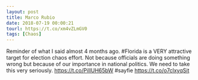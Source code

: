 ```yaml
---
layout: post
title: Marco Rubio
date: 2018-07-19 00:00:21
tourl: https://t.co/xm4vZLmGV0
tags: [Chaos]
---
```

Reminder of what I said almost 4 months ago. #Florida is a VERY attractive target for election chaos effort. Not because officials are doing something wrong but because of our importance in national politics. We need to take this very seriously. https://t.co/PiIlUH65bW #sayfie https://t.co/o7clxyqSit